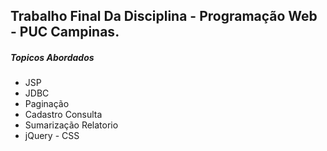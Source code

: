 ## Trabalho Final Da Disciplina - Programação Web - PUC Campinas.
##### Topicos Abordados 
* JSP
* JDBC
* Paginação
* Cadastro Consulta
* Sumarização Relatorio 
* jQuery - CSS
